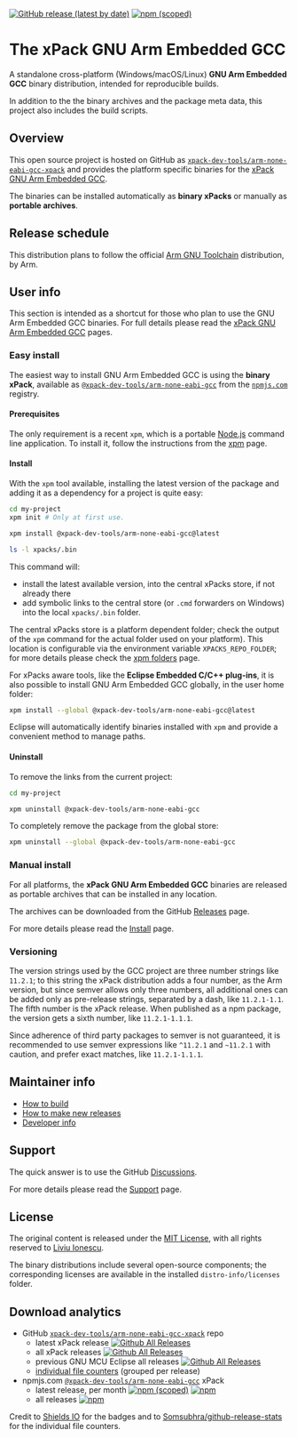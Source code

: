 [![GitHub release (latest by date)](https://img.shields.io/github/v/release/xpack-dev-tools/arm-none-eabi-gcc-xpack)](https://github.com/xpack-dev-tools/arm-none-eabi-gcc-xpack/releases)
[![npm (scoped)](https://img.shields.io/npm/v/@xpack-dev-tools/arm-none-eabi-gcc.svg)](https://www.npmjs.com/package/@xpack-dev-tools/arm-none-eabi-gcc)

# The xPack GNU Arm Embedded GCC

A standalone cross-platform (Windows/macOS/Linux) **GNU Arm Embedded GCC**
binary distribution, intended for reproducible builds.

In addition to the the binary archives and the package meta data,
this project also includes the build scripts.

## Overview

This open source project is hosted on GitHub as
[`xpack-dev-tools/arm-none-eabi-gcc-xpack`](https://github.com/xpack-dev-tools/arm-none-eabi-gcc-xpack)
and provides the platform specific binaries for the
[xPack GNU Arm Embedded GCC](https://xpack.github.io/arm-none-eabi-gcc/).

The binaries can be installed automatically as **binary xPacks** or manually as
**portable archives**.

## Release schedule

This distribution plans to follow the official
[Arm GNU Toolchain](https://developer.arm.com/tools-and-software/open-source-software/developer-tools/gnu-toolchain/downloads-1/)
distribution, by Arm.

## User info

This section is intended as a shortcut for those who plan
to use the GNU Arm Embedded GCC binaries. For full details please read the
[xPack GNU Arm Embedded GCC](https://xpack.github.io/arm-none-eabi-gcc/) pages.

### Easy install

The easiest way to install GNU Arm Embedded GCC is using the **binary xPack**, available as
[`@xpack-dev-tools/arm-none-eabi-gcc`](https://www.npmjs.com/package/@xpack-dev-tools/arm-none-eabi-gcc)
from the [`npmjs.com`](https://www.npmjs.com) registry.

#### Prerequisites

The only requirement is a recent
`xpm`, which is a portable
[Node.js](https://nodejs.org) command line application. To install it,
follow the instructions from the
[xpm](https://xpack.github.io/xpm/install/) page.

#### Install

With the `xpm` tool available, installing
the latest version of the package and adding it as
a dependency for a project is quite easy:

```sh
cd my-project
xpm init # Only at first use.

xpm install @xpack-dev-tools/arm-none-eabi-gcc@latest

ls -l xpacks/.bin
```

This command will:

- install the latest available version,
into the central xPacks store, if not already there
- add symbolic links to the central store
(or `.cmd` forwarders on Windows) into
the local `xpacks/.bin` folder.

The central xPacks store is a platform dependent
folder; check the output of the `xpm` command for the actual
folder used on your platform).
This location is configurable via the environment variable
`XPACKS_REPO_FOLDER`; for more details please check the
[xpm folders](https://xpack.github.io/xpm/folders/) page.

For xPacks aware tools, like the **Eclipse Embedded C/C++ plug-ins**,
it is also possible to install GNU Arm Embedded GCC globally, in the user home folder:

```sh
xpm install --global @xpack-dev-tools/arm-none-eabi-gcc@latest
```

Eclipse will automatically
identify binaries installed with
`xpm` and provide a convenient method to manage paths.

#### Uninstall

To remove the links from the current project:

```sh
cd my-project

xpm uninstall @xpack-dev-tools/arm-none-eabi-gcc
```

To completely remove the package from the global store:

```sh
xpm uninstall --global @xpack-dev-tools/arm-none-eabi-gcc
```

### Manual install

For all platforms, the **xPack GNU Arm Embedded GCC**
binaries are released as portable
archives that can be installed in any location.

The archives can be downloaded from the
GitHub [Releases](https://github.com/xpack-dev-tools/arm-none-eabi-gcc-xpack/releases/)
page.

For more details please read the
[Install](https://xpack.github.io/arm-none-eabi-gcc/install/) page.

### Versioning

The version strings used by the GCC project are three number strings
like `11.2.1`; to this string the xPack distribution adds a four number,
as the Arm version,
but since semver allows only three numbers, all additional ones can
be added only as pre-release strings, separated by a dash,
like `11.2.1-1.1`. The fifth number is the xPack release.
When published as a npm package, the version gets
a sixth number, like `11.2.1-1.1.1`.

Since adherence of third party packages to semver is not guaranteed,
it is recommended to use semver expressions like `^11.2.1` and `~11.2.1`
with caution, and prefer exact matches, like `11.2.1-1.1.1`.

## Maintainer info

- [How to build](https://github.com/xpack-dev-tools/arm-none-eabi-gcc-xpack/blob/xpack/README-BUILD.md)
- [How to make new releases](https://github.com/xpack-dev-tools/arm-none-eabi-gcc-xpack/blob/xpack/README-RELEASE.md)
- [Developer info](https://github.com/xpack-dev-tools/arm-none-eabi-gcc-xpack/blob/xpack/README-DEVELOP.md)

## Support

The quick answer is to use the GitHub
[Discussions](https://github.com/xpack-dev-tools/arm-none-eabi-gcc-xpack/discussions/).

For more details please read the
[Support](https://xpack.github.io/arm-none-eabi-gcc/support/) page.

## License

The original content is released under the
[MIT License](https://opensource.org/licenses/MIT), with all rights
reserved to [Liviu Ionescu](https://github.com/ilg-ul/).

The binary distributions include several open-source components; the
corresponding licenses are available in the installed
`distro-info/licenses` folder.

## Download analytics

- GitHub [`xpack-dev-tools/arm-none-eabi-gcc-xpack`](https://github.com/xpack-dev-tools/arm-none-eabi-gcc-xpack/) repo
  - latest xPack release
[![Github All Releases](https://img.shields.io/github/downloads/xpack-dev-tools/arm-none-eabi-gcc-xpack/latest/total.svg)](https://github.com/xpack-dev-tools/arm-none-eabi-gcc-xpack/releases/)
  - all xPack releases [![Github All Releases](https://img.shields.io/github/downloads/xpack-dev-tools/arm-none-eabi-gcc-xpack/total.svg)](https://github.com/xpack-dev-tools/arm-none-eabi-gcc-xpack/releases/)
  - previous GNU MCU Eclipse all releases [![Github All Releases](https://img.shields.io/github/downloads/gnu-mcu-eclipse/arm-none-eabi-gcc/total.svg)](https://github.com/gnu-mcu-eclipse/arm-none-eabi-gcc/releases/)
  - [individual file counters](https://somsubhra.github.io/github-release-stats/?username=xpack-dev-tools&repository=arm-none-eabi-gcc-xpack) (grouped per release)
- npmjs.com [`@xpack-dev-tools/arm-none-eabi-gcc`](https://www.npmjs.com/package/@xpack-dev-tools/arm-none-eabi-gcc/) xPack
  - latest release, per month
[![npm (scoped)](https://img.shields.io/npm/v/@xpack-dev-tools/arm-none-eabi-gcc.svg)](https://www.npmjs.com/package/@xpack-dev-tools/arm-none-eabi-gcc/)
[![npm](https://img.shields.io/npm/dm/@xpack-dev-tools/arm-none-eabi-gcc.svg)](https://www.npmjs.com/package/@xpack-dev-tools/arm-none-eabi-gcc/)
  - all releases [![npm](https://img.shields.io/npm/dt/@xpack-dev-tools/arm-none-eabi-gcc.svg)](https://www.npmjs.com/package/@xpack-dev-tools/arm-none-eabi-gcc/)

Credit to [Shields IO](https://shields.io) for the badges and to
[Somsubhra/github-release-stats](https://github.com/Somsubhra/github-release-stats)
for the individual file counters.
